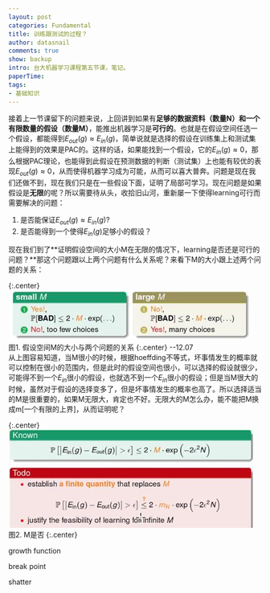 ```yaml
---
layout: post
categories: Fundamental
title: 训练跟测试的过程？
author: datasnail
comments: true
show: backup
intro: 台大机器学习课程第五节课，笔记。
paperTime:
tags:
- 基础知识
---
```


接着上一节课留下的问题来说，上回讲到如果有**足够的数据资料（数量N）**和一个**有限数量的假设（数量M）**，能推出机器学习是**可行的**。也就是在假设空间任选一个假设，都能得到$E_{out}(g) \approx E_{in}(g)$，简单说就是选择的假设在训练集上和测试集上能得到的效果是PAC的。这样的话，如果能找到一个假设，它的$E_{in}(g) \approx 0$，那么根据PAC理论，也能得到此假设在预测数据的判断（测试集）上也能有较优的表现$E_{out}(g) \approx 0$，从而使得机器学习成为可能，从而可以喜大普奔。问题是现在我们还做不到，现在我们只是在一些假设下面，证明了局部可学习。现在问题是如果假设是**无限**的呢？所以需要待从头，收拾旧山河，重新屡一下使得learning可行而需要解决的问题：  
1. 是否能保证$E_{out}(g) \approx E_{in}(g)$?
2. 是否能得到一个使得$E_{in}(g)$足够小的假设？

现在我们到了**证明假设空间的大小M在无限的情况下，learning是否还是可行的问题？**那这个问题跟以上两个问题有什么关系呢？来看下M的大小跟上述两个问题的关系：  

{:.center}
![](/postimg/training_and_testing/M_2questions.jpg)  
图1. 假设空间M的大小与两个问题的关系 
{:.center}
--12.07  
从上图容易知道，当M很小的时候，根据hoeffding不等式，坏事情发生的概率就可以控制在很小的范围内，但是此时的假设空间也很小，可以选择的假设就很少，可能得不到一个$E_{in}$很小的假设，也就选不到一个$E_{in}$很小的假设；但是当M很大的时候，虽然对于假设的选择变多了，但是坏事情发生的概率也高了。所以选择适当的M是很重要的，如果M无限大，肯定也不好。无限大的M怎么办，能不能把M换成m[一个有限的上界]，从而证明呢？  

{:.center}
![](/postimg/training_and_testing/M_change.jpg)  
图2. M是否 
{:.center}

growth function

break point

shatter
